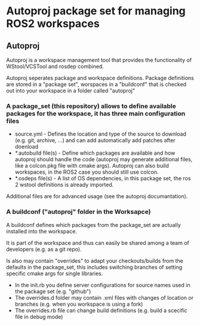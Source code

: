 # Autoproj package set for managing ROS2 workspaces

## Autoproj

Autoproj is a workspace management tool that provides the functionality of WStool/VCSTool and rosdep combined.

Autoproj seperates package and workspace definitions. Package definitions are stored in a "package set", worspaces in a "buildconf" that is checked out into your workspace in a folder called "autoproj"


### A package_set (this repository) allows to define available packages for the workspace, it has three main configuration files 

* source.yml - Defines the location and type of the source to download (e.g. git, archive, ...) and can add automatically add patches after doenload
* *.autobuild file(s) - Define which packages are available and how autoproj should handle the code (autoproj may generate additional files, like a colcon.pkg file with cmake args). Autoproj can also build workspaces, in the ROS2 case you should still use colcon.
* *.osdeps file(s) - A list of OS dependencies, in this package set, the ros 2 wstool definitions is already imported.

Additional files are for advanced usage (see the autoproj documantation).

### A buildconf ("autoproj" folder in the Worksapce) 

A buildconf defines which packages from the package_set are actually installed into the workspace.

It is part of the workspace and thus can easily be shared among a team of developers (e.g. as a git repo).

Is also may contain "overrides" to adapt your checkouts/builds from the defaults in the package_set, this includes switching branches of setting specific cmake args for single libraries.

* In the init.rb you define server configurations for source names used in the package set (e.g. "github")
* The overrides.d folder may contain .xml files with changes of location or branches (e.g. when you workspace is using a fork)
* The overrides.rb file can change build definitions (e.g. build a scecific file in debug mode)





